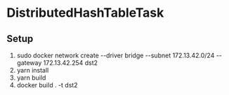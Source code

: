 # DistributedHashTableTask

## Setup

1. sudo docker network create --driver bridge --subnet 172.13.42.0/24 --gateway 172.13.42.254 dst2 
2. yarn install
3. yarn build
4. docker build . -t dst2 
